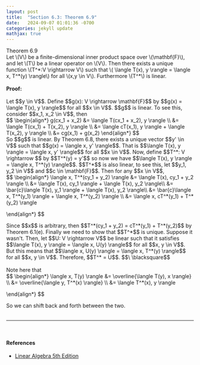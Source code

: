 ```yaml
---
layout: post
title:  "Section 6.3: Theorem 6.9"
date:   2024-09-07 01:01:36 -0700
categories: jekyll update
mathjax: true
---
```

<div class="purdiv">
Theorem 6.9
</div>
<div class="purbdiv">
Let \(V\) be a finite-dimensional inner product space over \(\mathbf{F}\), and let \(T\) be a linear operator on \(V\). Then there exists a unique function \(T^*:V \rightarrow V\) such that \( \langle T(x), y \rangle = \langle x, T^*(y) \rangle\) for all \(x,y \in V\). Furthermore \(T^*\) is linear.
</div>
<br>
<b>Proof:</b>
<br>
<br>
Let $$y \in V$$. Define $$g(x): V \rightarrow \mathbf{F}$$ by $$g(x) =  \langle T(x), y \rangle$$ for all $$x \in V$$. $$g$$ is linear. To see this, consider $$x_1, x_2 \in V$$, then
<div>
$$
\begin{align*}
g(cx_1 + x_2) &= \langle T(cx_1 + x_2), y \rangle \\
              &= \langle T(cx_1) + T(x_2), y \rangle  \\
              &= \langle cT(x_1), y \rangle + \langle T(x_2), y \rangle \\
			  &= cg(x_1) + g(x_2)
\end{align*}
$$
</div>
So $$g$$ is linear. By Theorem 6.8, there exists a unique vector $$y' \in V$$ such that $$g(x) = \langle x, y' \rangle$$. That is $$\langle T(x), y \rangle = \langle x, y' \rangle$$ for all $$x \in V$$. Now, define $$T^*: V \rightarrow $$ by $$T^*(y) = y'$$ so now we have $$\langle T(x), y \rangle = \langle x, T^*(y) \rangle$$. $$T^*$$ is also linear, to see this, let $$y_1, y_2 \in V$$ and $$c \in \mathbf{F}$$. Then for any $$x \in V$$,
<div>
$$
\begin{align*}
\langle x, T^*(cy_1 + y_2) \rangle &= \langle  T(x), cy_1 + y_2 \rangle \\
                       &= \langle  T(x), cy_1 \rangle + \langle  T(x), y_2 \rangle\\
                       &= \bar{c}\langle  T(x), y_1 \rangle + \langle  T(x), y_2 \rangle\\
                    &= \bar{c}\langle  x, T^*(y_1) \rangle + \langle  x, T^*(y_2) \rangle \\
                    &= \langle  x, cT^*(y_1) + T^*(y_2) \rangle
				
\end{align*}
$$
</div>
Since $$x$$ is arbitrary, then $$T^*(cy_1 + y_2) = cT^*(y_1) + T^*(y_2)$$ by Theorem 6.1(e). Finally we need to show that $$T^*$$ is unique. Suppose it wasn't. Then, let $$U: V \rightarrow V$$ be linear such that it satisfies $$\langle T(x), y \rangle = \langle x, U(y) \rangle$$ for all $$x, y \in V$$. But this means that $$\langle x, U(y) \rangle = \langle x, T^*(y) \rangle$$ for all $$x, y \in V$$. Therefore, $$T^* = U$$. $$\ \blacksquare$$
<br>
<br>
Note here that
<div>
$$
\begin{align*}
\langle x, T(y) \rangle &= \overline{\langle T(y), x \rangle} \\
                        &= \overline{\langle y, T^*(x) \rangle} \\
                       &= \langle T^*(x), y \rangle
				
\end{align*}
$$
</div>
So we can shift back and forth between the two.
<br>
<br>
<hr>
<br>
<!------------------------------------------------------------------------------------>
<h4><b>References</b></h4>
<ul>
<li><a href="https://www.amazon.com/Linear-Algebra-5th-Stephen-Friedberg/dp/0134860241/ref=tmm_hrd_swatch_0?_encoding=UTF8&qid=&sr=">Linear Algebra 5th Edition</a></li>
</ul>
























